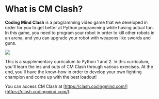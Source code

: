 # What is CM Clash?

**Coding Mind Clash** is a programming video game that we developed in order for you to get better at Python programming while having actual fun. In this game, you need to program your robot in order to kill other robots in an arena, and you can upgrade your robot with weapons like swords and guns.

![](https://storage.googleapis.com/cm-image-repository.appspot.com/cm_clash/Getting%20Started/What%20is%20CM%20Clash/a1d2c443-adde-445d-bb4f-e6038bf8af29.png)

This is a supplementary curriculum to Python 1 and 2. In this curriculum, you'll learn the ins and outs of CM Clash through various exercises. At the end, you'll have the know-how in order to develop your own fighting champion and come up with the best loadout!

You can access CM Clash at [https://clash.codingmind.com/](https://clash.codingmind.com/).